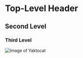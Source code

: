# Top-Level Header
## Second Level
### Third Level

![Image of Yaktocat](https://octodex.github.com/images/yaktocat.png)
